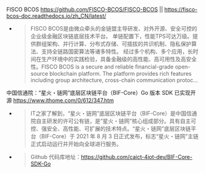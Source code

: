 
FISCO BCOS https://github.com/FISCO-BCOS/FISCO-BCOS || https://fisco-bcos-doc.readthedocs.io/zh_CN/latest/
- > FISCO BCOS是由微众牵头的金链盟主导研发、对外开源、安全可控的企业级金融区块链底层技术平台。 单链配置下，性能TPS可达万级。提供群组架构、并行计算、分布式存储、可插拔的共识机制、隐私保护算法、支持全链路国密算法等诸多特性。 经过多个机构、多个应用，长时间在生产环境中的实践检验，具备金融级的高性能、高可用性及高安全性。FISCO BCOS is a secure and reliable financial-grade open-source blockchain platform. The platform provides rich features including group architecture, cross-chain communication protoc…

中国信通院：“星火・链网”底层区块链平台（BIF-Core）Go 版本 SDK 已实现开源 https://www.ithome.com/0/612/347.htm
- > IT之家了解到，“星火・链网”底层区块链平台（BIF-Core）是中国信通院自主研发的许可公有链，是“星火・链网”核心组成部分。具有自主可控、强安全、高性能、可扩展的技术特点。“星火・链网”底层区块链平台（BIF-Core）于 2021 年 8 月 3 日正式发布，标志“星火・链网”主链正式启动运行并开始向全球进行服务。
- > Github 代码库地址：https://github.com/caict-4iot-dev/BIF-Core-SDK-Go
